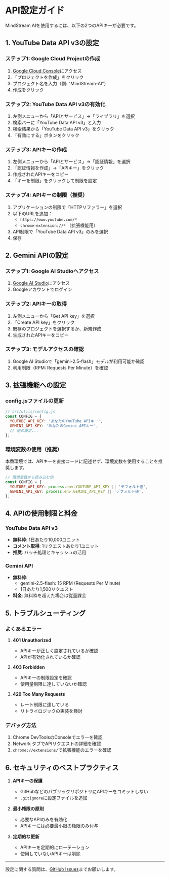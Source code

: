 # API設定ガイド

MindStream AIを使用するには、以下の2つのAPIキーが必要です。

## 1. YouTube Data API v3の設定

### ステップ1: Google Cloud Projectの作成

1. [Google Cloud Console](https://console.cloud.google.com/)にアクセス
2. 「プロジェクトを作成」をクリック
3. プロジェクト名を入力（例: "MindStream-AI"）
4. 作成をクリック

### ステップ2: YouTube Data API v3の有効化

1. 左側メニューから「APIとサービス」→「ライブラリ」を選択
2. 検索バーに「YouTube Data API v3」と入力
3. 検索結果から「YouTube Data API v3」をクリック
4. 「有効にする」ボタンをクリック

### ステップ3: APIキーの作成

1. 左側メニューから「APIとサービス」→「認証情報」を選択
2. 「認証情報を作成」→「APIキー」をクリック
3. 作成されたAPIキーをコピー
4. 「キーを制限」をクリックして制限を設定

### ステップ4: APIキーの制限（推奨）

1. アプリケーションの制限で「HTTPリファラー」を選択
2. 以下のURLを追加：
   - `https://www.youtube.com/*`
   - `chrome-extension://*` （拡張機能用）
3. API制限で「YouTube Data API v3」のみを選択
4. 保存

## 2. Gemini APIの設定

### ステップ1: Google AI Studioへアクセス

1. [Google AI Studio](https://makersuite.google.com/)にアクセス
2. Googleアカウントでログイン

### ステップ2: APIキーの取得

1. 左側メニューから「Get API key」を選択
2. 「Create API key」をクリック
3. 既存のプロジェクトを選択するか、新規作成
4. 生成されたAPIキーをコピー

### ステップ3: モデルアクセスの確認

1. Google AI Studioで「gemini-2.5-flash」モデルが利用可能か確認
2. 利用制限（RPM: Requests Per Minute）を確認

## 3. 拡張機能への設定

### config.jsファイルの更新

```javascript
// src/utils/config.js
const CONFIG = {
  YOUTUBE_API_KEY: 'あなたのYouTube APIキー',
  GEMINI_API_KEY: 'あなたのGemini APIキー',
  // 他の設定...
};
```

### 環境変数の使用（推奨）

本番環境では、APIキーを直接コードに記述せず、環境変数を使用することを推奨します。

```javascript
// 環境変数から読み込む例
const CONFIG = {
  YOUTUBE_API_KEY: process.env.YOUTUBE_API_KEY || 'デフォルト値',
  GEMINI_API_KEY: process.env.GEMINI_API_KEY || 'デフォルト値',
};
```

## 4. APIの使用制限と料金

### YouTube Data API v3

- **無料枠**: 1日あたり10,000ユニット
- **コメント取得**: 1リクエストあたり1ユニット
- **推奨**: バッチ処理とキャッシュの活用

### Gemini API

- **無料枠**: 
  - gemini-2.5-flash: 15 RPM (Requests Per Minute)
  - 1日あたり1,500リクエスト
- **料金**: 無料枠を超えた場合は従量課金

## 5. トラブルシューティング

### よくあるエラー

1. **401 Unauthorized**
   - APIキーが正しく設定されているか確認
   - APIが有効化されているか確認

2. **403 Forbidden**
   - APIキーの制限設定を確認
   - 使用量制限に達していないか確認

3. **429 Too Many Requests**
   - レート制限に達している
   - リトライロジックの実装を検討

### デバッグ方法

1. Chrome DevToolsのConsoleでエラーを確認
2. Network タブでAPIリクエストの詳細を確認
3. `chrome://extensions/`で拡張機能のエラーを確認

## 6. セキュリティのベストプラクティス

1. **APIキーの保護**
   - GitHubなどのパブリックリポジトリにAPIキーをコミットしない
   - `.gitignore`に設定ファイルを追加

2. **最小権限の原則**
   - 必要なAPIのみを有効化
   - APIキーには必要最小限の権限のみ付与

3. **定期的な更新**
   - APIキーを定期的にローテーション
   - 使用していないAPIキーは削除

---

設定に関する質問は、[GitHub Issues](https://github.com/yourusername/mindstream-ai/issues)までお願いします。